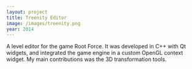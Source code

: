 ```yaml
---
layout: project
title: Treenity Editor
image: /images/treenity.png
year: 2014
---
```


A level editor for the game Root Force. It was developed in C++ with Qt widgets, and integrated the game engine in a custom OpenGL context widget. My main contributions was the 3D transformation tools.